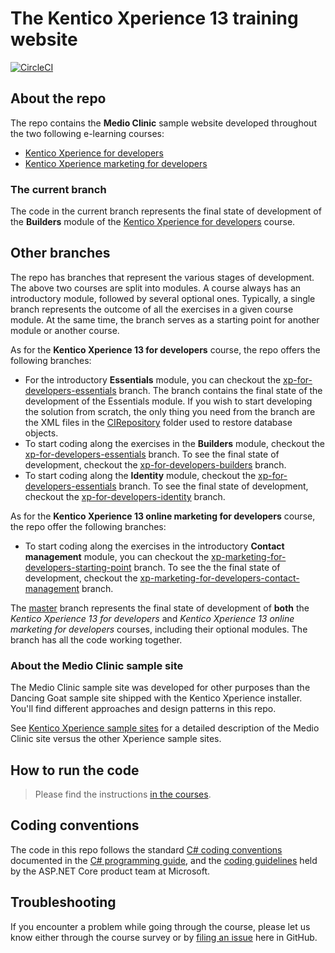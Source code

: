 # The Kentico Xperience 13 training website

[![CircleCI](https://circleci.com/gh/Kentico/xperience-training-13.svg?style=svg&circle-token=c6fc8e5fb427fcfb6aab9eac3c65f789c7d2c660)](https://circleci.com/gh/Kentico/xperience-training-13)

## About the repo

The repo contains the **Medio Clinic** sample website developed throughout the two following e-learning courses:
* [Kentico Xperience for developers](https://xperience.io/services/training/xperience-for-developers)
* [Kentico Xperience marketing for developers](https://xperience.io/services/training/xperience-marketing-for-developers)

### The current branch

The code in the current branch represents the final state of development of the **Builders** module of the [Kentico Xperience for developers](https://xperience.io/services/training/xperience-for-developers) course.

## Other branches

The repo has branches that represent the various stages of development. The above two courses are split into modules. A course always has an introductory module, followed by several optional ones. Typically, a single branch represents the outcome of all the exercises in a given course module. At the same time, the branch serves as a starting point for another module or another course.

As for the **Kentico Xperience 13 for developers** course, the repo offers the following branches:  

* For the introductory **Essentials** module, you can checkout the [xp-for-developers-essentials](https://github.com/Kentico/xperience-training-13/tree/xp-for-developers-essentials) branch. The branch contains the final state of the development of the Essentials module. If you wish to start developing the solution from scratch, the only thing you need from the branch are the XML files in the [CIRepository](https://github.com/Kentico/xperience-training-13/tree/xp-for-developers-essentials/CMS/App_Data/CIRepository) folder used to restore database objects.
* To start coding along the exercises in the **Builders** module, checkout the [xp-for-developers-essentials](https://github.com/Kentico/xperience-training-13/tree/xp-for-developers-essentials) branch. To see the final state of development, checkout the [xp-for-developers-builders](https://github.com/Kentico/xperience-training-13/tree/xp-for-developers-builders) branch.
* To start coding along the **Identity** module, checkout the [xp-for-developers-essentials](https://github.com/Kentico/xperience-training-13/tree/xp-for-developers-essentials) branch. To see the final state of development, checkout the [xp-for-developers-identity](https://github.com/Kentico/xperience-training-13/tree/xp-for-developers-identity) branch.

As for the **Kentico Xperience 13 online marketing for developers** course, the repo offer the following branches:

* To start coding along the exercises in the introductory **Contact management** module, you can checkout the [xp-marketing-for-developers-starting-point](https://github.com/Kentico/xperience-training-13/tree/xp-marketing-for-developers-starting-point) branch. To see the the final state of development, checkout the [xp-marketing-for-developers-contact-management](https://github.com/Kentico/xperience-training-13/tree/xp-marketing-for-developers-contact-management) branch.

The [master](https://github.com/Kentico/xperience-training-13) branch represents the final state of development of **both** the _Kentico Xperience 13 for developers_ and _Kentico Xperience 13 online marketing for developers_ courses, including their optional modules. The branch has all the code working together.

### About the Medio Clinic sample site

The Medio Clinic sample site was developed for other purposes than the Dancing Goat sample site shipped with the Kentico Xperience installer. You'll find different approaches and design patterns in this repo.

See [Kentico Xperience sample sites](https://devnet.kentico.com/articles/kentico-xperience-sample-sites-and-their-differences) for a detailed description of the Medio Clinic site versus the other Xperience sample sites.

## How to run the code

> Please find the instructions [in the courses](https://xperience.training.kentico.com/).

## Coding conventions

The code in this repo follows the standard [C# coding conventions](https://docs.microsoft.com/en-us/dotnet/csharp/programming-guide/inside-a-program/coding-conventions) documented in the [C# programming guide](https://docs.microsoft.com/en-us/dotnet/csharp/programming-guide/), and the [coding guidelines](https://github.com/dotnet/aspnetcore/wiki/Engineering-guidelines#coding-guidelines) held by the ASP.NET Core product team at Microsoft.

## Troubleshooting

If you encounter a problem while going through the course, please let us know either through the course survey or by [filing an issue](https://github.com/Kentico/training-xperience-13/issues/new) here in GitHub.
